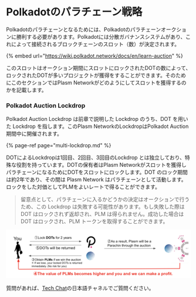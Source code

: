 # Polkadotのパラチェーン戦略

Polkadotのパラチェーンとなるためには、Polkadotのパラチェーンオークションに勝利する必要があります。Polkadotには分散ガバナンスシステムがあり、これによって接続されるブロックチェーンのスロット（数）が決定されます。

{% embed url="https://wiki.polkadot.network/docs/en/learn-auction" %}

このスロットはオークション期間にスロットにロックされたDOTの数によって、ロックされたDOTが多いプロジェクトが獲得をすることができます。そのためにこのセクションではPlasm Networkがどのようにしてスロットを獲得するのかを記載します。

### Polkadot Auction Lockdrop

Polkadot Auction Lockdrop は前章で説明した Lockdrop のうち、DOT を用いた Lockdrop を指します。このPlasm NetworkのLockdropはPolkadot Auction期間中に開催されます。

{% page-ref page="multi-lockdrop.md" %}

DOTによるLockdropは1回目、2回目、3回目のLockdrop とは独立しており、特殊な役割を持っています。DOTの保有者はPlasm Networkがスロットを獲得しパラチェーンになるためにDOTをスロットにロックします。DOT のロック期間は約2年であり、その間は Plasm Network はパラチェーンとして活動します。ロックをした対価としてPLMをよいレートで得ることができます。

> 留意点として、パラチェーンに入るかどうかの決定はオークションで行うため、この Lockdrop は失敗する可能性があります。もし失敗した際は DOT はロックされず返却され、PLM は得られません。成功した場合は DOT はロックされ、PLM トークンを取得することができます。

![](../.gitbook/assets/sukurnshotto-2020-05-29-223353png.png)

質問があれば、[Tech Chat](https://discord.gg/Cyjnrxv)の日本語チャネルでご質問ください。

